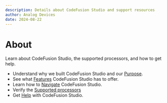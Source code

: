 ```yaml
---
description: Details about CodeFusion Studio and support resources
author: Analog Devices
date: 2024-08-22
---
```


# About

Learn about CodeFusion Studio, the supported processors, and how to get help.

- Understand why we built CodeFusion Studio and our [Purpose](./purpose.md).
- See what [Features](./features.md) CodeFusion Studio has to offer.
- Learn how to [Navigate](./navigation.md) CodeFusion Studio.
- Verify the [Supported processors](./supported-processors.md)
- Get [Help](./help.md) with CodeFusion Studio.
